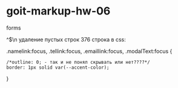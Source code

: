 # goit-markup-hw-06

forms

^$\n удаление пустых строк 376 строка в css:

.namelink:focus, .tellink:focus, .emaillink:focus, .modalText:focus {

    /*outline: 0; - так и не понял скрывать или нет????*/
    border: 1px solid var(--accent-color);

}
